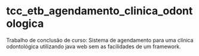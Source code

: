 # tcc_etb_agendamento_clinica_odontologica
Trabalho de conclusão de curso: Sistema de agendamento para uma clínica odontológica utilizando java web sem as facilidades de um framework.
